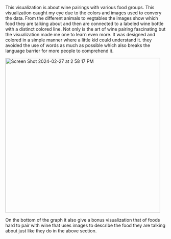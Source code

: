 This visualization is about wine pairings with various food groups. This visualization caught my eye due to the colors 
and images used to convery the data. From the different animals to vegtables the images show which food they are talking about 
and then are connected to a labeled wine bottle with a distinct colored line. Not only is the art of wine pairing fascinating but
the visualization made me one to learn even more. It was designed and colored in a simple manner where a little kid could understand it.
they avoided the use of words as much as possible which also breaks the language barrier for more people to comprehend it.


<img width="485" alt="Screen Shot 2024-02-27 at 2 58 17 PM" src="https://github.com/asosa117/reflections/assets/143228727/3da2f99a-110c-4e3e-bf7d-1a23ee21b08f">


On the bottom of the graph it also give a bonus visualization that of foods hard to pair with wine that uses images to describe the food
they are talking about just like they do in the above section.
